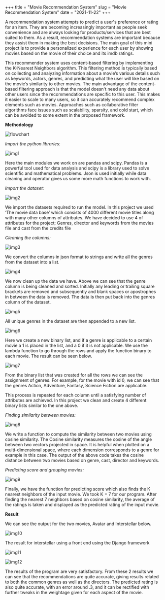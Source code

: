 +++
title = "Movie Recommendation System"
slug = "Movie Recommendation System"
date = "2021-11-22"
+++

A recommendation system attempts to predict a user's preference or rating for an item. They are becoming increasingly important as people seek convenience and are always looking for products/services that are best suited to them. As a result, recommendation systems are important because they assist them in making the best decisions. The main goal of this mini project is to provide a personalized experience for each user by showing movies based on the movie of their choice and its imdb ratings.

This recommender system uses content-based filtering by implementing the K-Nearest Neighbors algorithm. This filtering method is typically based on collecting and analyzing information about a movie’s various details such as keywords, actors, genres, and predicting what the user will like based on the movie’s similarity to other movies. The main advantage of the content-based filtering approach is that the model doesn't need any data about other users since the recommendations are specific to this user. This makes it easier to scale to many users, so it can accurately recommend complex elements such as movies. Approaches such as collaborative filter algorithms face issues such as scalability, sparsity, and cold start, which can be avoided to some extent in the proposed framework.

**Methodology**

![flowchart](../../static/movierec/flowchart.jpg)

_Import the python libraries:_ 

![img1](../../static/movierec/img1.jpg)

Here the main modules we work on are pandas and scipy. Pandas is a powerful tool used for data analysis and scipy is a library used to solve scientific and mathematical problems. Json is used initially while data cleaning and operator gives us some more math functions to work with.

_Import the dataset:_

![img2](../../static/movierec/img2.jpg)

We import the datasets required to run the model. In this project we used ‘The movie data base’ which consists of 4000 different movie titles along with many other columns of attributes. We have decided to use 4 of attributes for the project; Genres, director and keywords from the movies file and cast from the credits file

_Cleaning the columns:_

![img3](../../static/movierec/img3.jpg)

We convert the columns in json format to strings and write all the genres from the dataset into a list.

![img4](../../static/movierec/img4.jpg)

We now clean up the data we have. Above we can see that the genre column is being cleaned and sorted. Initially any leading or trailing square brackets are removed and subsequently and blank spaces or apostrophes in between the data is removed. The data is then put back into the genres column of the dataset.

![img5](../../static/movierec/img5.jpg)

All unique genres in the dataset are then appended to a new list.

![img6](../../static/movierec/img6.jpg)

Here we create a new binary list, and if a genre is applicable to a certain movie a 1 is placed in the list, and a 0 if it is not applicable. We use the lambda function to go through the rows and apply the function binary to each movie. The result can be seen below.

![img7](../../static/movierec/img7.jpg)

From the binary list that was created for all the rows we can see the assignment of genres. For example, for the movie with id 0, we can see that the genres Action, Adventure, Fantasy, Science Fiction are applicable. 

This process is repeated for each column until a satisfying number of attributes are achieved. In this project we clean and create 4 different binary lists similar to the one above.

_Finding similarity between movies:_

![img8](../../static/movierec/img8.jpg)

We write a function to compute the similarity between two movies using cosine similarity. The Cosine similarity measures the cosine of the angle between two vectors projected in space. It is helpful when plotted on a multi-dimensional space, where each dimension corresponds to a genre for example in this case. The output of the above code takes the cosine distance between two movies based on genre, cast, director and keywords.

_Predicting score and grouping movies:_

![img9](../../static/movierec/img9.jpg)

Finally, we have the function for predicting score which also finds the K nearest neighbors of the input movie. We took K = 7 for our program. After finding the nearest 7 neighbors based on cosine similarity, the average of the ratings is taken and displayed as the predicted rating of the input movie.

**Result**

We can see the output for the two movies, Avatar and Interstellar below.

![img10](../../static/movierec/img10.jpg)

The result for interstellar using a front end using the Django framework

![img11](../../static/movierec/img11.jpg)

![img12](../../static/movierec/img12.jpg)

The results of the program are very satisfactory. From these 2 results we can see that the recommendations are quite accurate, giving results related to both the common genres as well as the directors. The predicted rating is also quite accurate, with an error around .3, and it can be rectified with further tweaks in the weightage given for each aspect of the movie.

